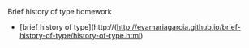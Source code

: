 Brief history of type homework
 - [brief history of type](http://(http://evamariagarcia.github.io/brief-history-of-type/history-of-type.html)
